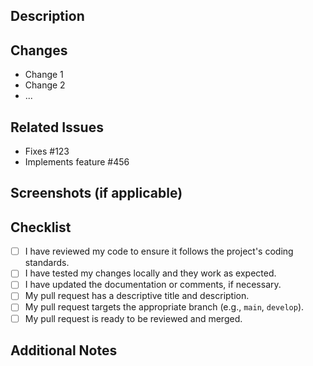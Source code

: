 ## Description

<!-- Describe the purpose and context of this pull request. -->

## Changes

<!-- Provide a list of changes introduced by this pull request. -->

- Change 1
- Change 2
- ...

## Related Issues

<!-- List any related issues or tasks that are addressed by this pull request. -->

- Fixes #123
- Implements feature #456

## Screenshots (if applicable)

<!-- Include any relevant screenshots or visual documentation of the changes. -->

## Checklist

<!-- Make sure all the following items are completed before submitting the pull request. -->

- [ ] I have reviewed my code to ensure it follows the project's coding standards.
- [ ] I have tested my changes locally and they work as expected.
- [ ] I have updated the documentation or comments, if necessary.
- [ ] My pull request has a descriptive title and description.
- [ ] My pull request targets the appropriate branch (e.g., `main`, `develop`).
- [ ] My pull request is ready to be reviewed and merged.

## Additional Notes

<!-- Include any additional notes or information that may be helpful for reviewers. -->
